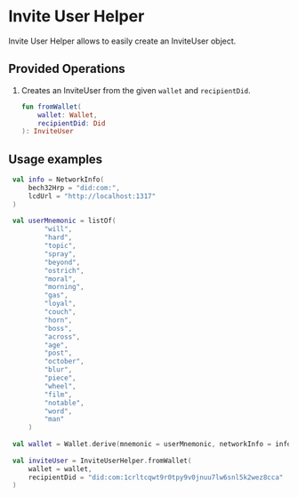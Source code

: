 # Invite User Helper

Invite User Helper allows to easily create an InviteUser object.

## Provided Operations

1. Creates an InviteUser from the given `wallet` and `recipientDid`.

    ```kotlin
    fun fromWallet(
        wallet: Wallet,
        recipientDid: Did
    ): InviteUser
    ```

## Usage examples


   ```kotlin
    val info = NetworkInfo(
        bech32Hrp = "did:com:", 
        lcdUrl = "http://localhost:1317"
    )
    
    val userMnemonic = listOf(
            "will",
            "hard",
            "topic",
            "spray",
            "beyond",
            "ostrich",
            "moral",
            "morning",
            "gas",
            "loyal",
            "couch",
            "horn",
            "boss",
            "across",
            "age",
            "post",
            "october",
            "blur",
            "piece",
            "wheel",
            "film",
            "notable",
            "word",
            "man"
        )
        
    val wallet = Wallet.derive(mnemonic = userMnemonic, networkInfo = info)
        
    val inviteUser = InviteUserHelper.fromWallet(
        wallet = wallet,
        recipientDid = "did:com:1crltcqwt9r0tpy9v0jnuu7lw6snl5k2wez8cca"
    )
```